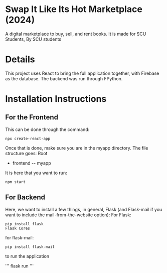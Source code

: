 # Swap It Like Its Hot Marketplace (2024)
A digital marketplace to buy, sell, and rent books. It is made for SCU Students, By SCU students

# Details
This project uses React to bring the full application together, with Firebase as the database. The backend was run through FPython.

# Installation Instructions 

## For the Frontend

This can be done through the command:
```
npx create-react-app
```
Once that is done, make sure you are in the myapp directory. 
The file structure goes:
Root 
- frontend
-- myapp
 
It is here that you want to run:
```
npm start
```

## For Backend
Here, we want to install a few things, in general, Flask (and Flask-mail if you want to include the mail-from-the-website option):
For Flask:
```
pip install flask
Flask Cores
```

for flask-mail:
```
pip install flask-mail
```

to run the application

'''
flask run
'''



